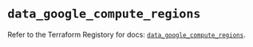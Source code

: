 # `data_google_compute_regions`

Refer to the Terraform Registory for docs: [`data_google_compute_regions`](https://registry.terraform.io/providers/hashicorp/google/5.4.0/docs/data-sources/compute_regions).
